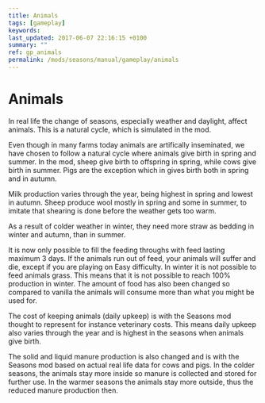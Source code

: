 ```yaml
---
title: Animals
tags: [gameplay]
keywords:
last_updated: 2017-06-07 22:16:15 +0100
summary: ""
ref: gp_animals
permalink: /mods/seasons/manual/gameplay/animals
---
```


# Animals

In real life the change of seasons, especially weather and daylight, affect animals. This is a natural cycle, which is simulated in the mod.

Even though in many farms today animals are artifically inseminated, we have chosen to follow a natural cycle where animals give birth in spring and summer. In the mod, sheep give birth to offspring in spring, while cows give birth in summer. Pigs are the exception which in gives birth both in spring and in autumn. 

Milk production varies through the year, being highest in spring and lowest in autumn. Sheep produce wool mostly in spring and some in summer, to imitate that shearing is done before the weather gets too warm.

As a result of colder weather in winter, they need more straw as bedding in winter and autumn, than in summer.

It is now only possible to fill the feeding throughs with feed lasting maximum 3 days. If the animals run out of feed, your animals will suffer and die, except if you are playing on Easy difficulty. In winter it is not possible to feed animals grass. This means that it is not possible to reach 100% production in winter. The amount of food has also been changed so compared to vanilla the animals will consume more than what you might be used for.

The cost of keeping animals (daily upkeep) is with the Seasons mod thought to represent for instance veterinary costs. This means daily upkeep also varies through the year and is highest in the seasons when animals give birth.

The solid and liquid manure production is also changed and is with the Seasons mod based on actual real life data for cows and pigs. In the colder seasons, the animals stay more inside so manure is collected and stored for further use. In the warmer seasons the animals stay more outside, thus the reduced manure production then.
